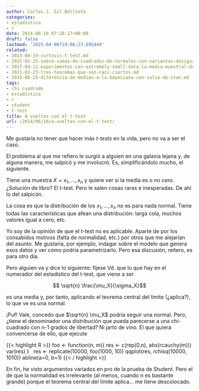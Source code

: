 ```yaml
---
author: Carlos J. Gil Bellosta
categories:
- estadística
- r
date: 2014-06-10 07:28:17+00:00
draft: false
lastmod: '2025-04-06T19:06:23.695449'
related:
- 2023-09-19-curtosis-t-test.md
- 2021-02-25-sobre-sumas-de-cuadrados-de-normales-con-varianzas-desiguales.md
- 2017-04-12-experimentos-con-extremely-small-data-la-media-muestral-de-pocas-betas.md
- 2021-02-23-tres-teoremas-que-son-casi-ciertos.md
- 2015-06-25-diferencia-de-medias-a-la-bayesiana-con-salsa-de-stan.md
tags:
- chi cuadrado
- estadística
- r
- student
- t-test
title: A vueltas con el t-test
url: /2014/06/10/a-vueltas-con-el-t-test/
---
```


Me gustaría no tener que hacer más _t-tests_ en la vida, pero no va a ser el caso.

El problema al que me refiero le surgió a alguien en una galaxia lejana y, de alguna manera, me salpicó y me involucró. Es, simplificándolo mucho, el siguiente.

Tiene una muestra $X = x_1, \dots, x_n$ y quiere ver si la media es o no cero. ¿Solución de libro? El t-test. Pero le salen cosas raras e inesperadas. De ahí lo del salpicón.

La cosa es que la distribución de los $x_1, \dots, x_n$ no es para nada normal. Tiene todas las características que afean una distribución: larga cola, muchos valores igual a cero, etc.

Yo soy de la opinión de que el t-test no es aplicable. Aparte de por los consabidos motivos (falta de normalidad, etc.) por otros que me alejarían del asunto. Me gustaría, por ejemplo, indagar sobre el modelo que genera esos datos y ver cómo podría parametrizarlo. Pero esa discusión, reitero, es para otro día.

Pero alguien va y dice lo siguiente: fíjese Vd. que lo que hay en el numerador del estadístico del t-test, que viene a ser

$$ \sqrt{n} \frac{\mu_X}{\sigma_X}$$

es una media y, por tanto, aplicando el teorema central del límite (¿aplica?), lo que ve es una normal.

¡Puf! Vale, concedo que $\sqrt{n} \mu_X$ podría seguir una normal. Pero, ¿tiene el denominador una distribución que pueda parecerse a una chi-cuadrado con n-1 grados de libertad? Ni jarto de vino. El que quiera convencerse de ello, que ejecute

{{< highlight R >}}
foo <- function(n, m){
  res <- c(rep(0,n), abs(rcauchy(m)))
  var(res)
}
 
res <- replicate(10000, foo(1000, 10))
qqplot(res, rchisq(10000, 1010))
abline(a=0, b=1)
{{< / highlight >}}

En fin, he visto argumentos variados en pro de la prueba de Student. Pero el de que la normalidad es irrelevante (al menos, cuando n es bastante grande) porque el teorema central del límite aplica... me tiene descolocado.